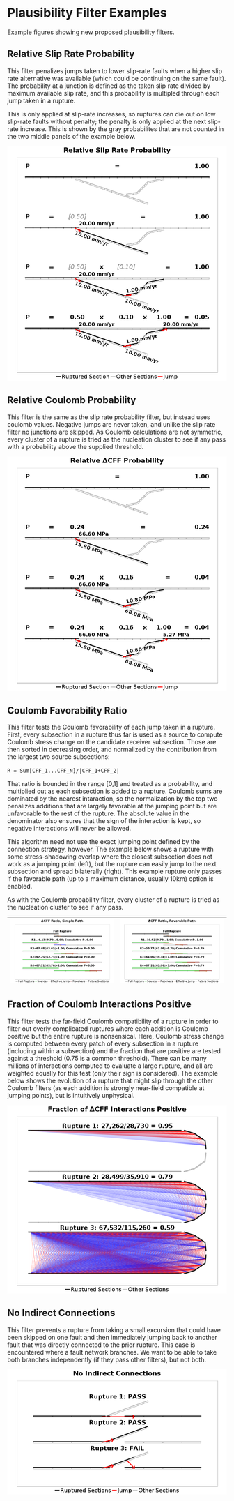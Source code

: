 # Plausibility Filter Examples

Example figures showing new proposed plausibility filters.

## Relative Slip Rate Probability

This filter penalizes jumps taken to lower slip-rate faults when a higher slip rate alternative was available (which could be continuing on the same fault). The probability at a junction is defined as the taken slip rate divided by maximum available slip rate, and this probability is multipled through each jump taken in a rupture.

This is only applied at slip-rate increases, so ruptures can die out on low slip-rate faults without penalty; the penalty is only applied at the next slip-rate increase. This is shown by the gray probabilites that are not counted in the two middle panels of the example below.

![Slip Rate Prob](slip_prob_demo.png)

## Relative Coulomb Probability

This filter is the same as the slip rate probability filter, but instead uses coulomb values. Negative jumps are never taken, and unlike the slip rate filter no junctions are skipped. As Coulomb calculations are not symmetric, every cluster of a rupture is tried as the nucleation cluster to see if any pass with a probability above the supplied threshold.

![Coulomb Prob](cff_prob_demo.png)

## Coulomb Favorability Ratio

This filter tests the Coulomb favorability of each jump taken in a rupture. First, every subsection in a rupture thus far is used as a source to compute Coulomb stress change on the candidate receiver subsection. Those are then sorted in decreasing order, and normalized by the contribution from the largest two source subsections:

`R = Sum[CFF_1...CFF_N]/|CFF_1+CFF_2|`

That ratio is bounded in the range [0,1] and treated as a probability, and multiplied out as each subsection is added to a rupture. Coulomb sums are dominated by the nearest intaraction, so the normalization by the top two penalizes additions that are largely favorable at the jumping point but are unfavorable to the rest of the rupture. The absolute value in the denominator also ensures that the sign of the interaction is kept, so negative interactions will never be allowed.

This algorithm need not use the exact jumping point defined by the connection strategy, however. The example below shows a rupture with some stress-shadowing overlap where the closest subsection does not work as a jumping point (left), but the rupture can easily jump to the next subsection and spread bilaterally (right). This example rupture only passes if the favorable path (up to a maximum distance, usually 10km) option is enabled.

As with the Coulomb probability filter, every cluster of a rupture is tried as the nucleation cluster to see if any pass.

| ![Exhaustive](cff_ratio_overlapping_ss_0.png) | ![Connection Points](cff_ratio_overlapping_ss_favjump_0.png) |
|-----|-----|

## Fraction of Coulomb Interactions Positive

This filter tests the far-field Coulomb compatibility of a rupture in order to filter out overly complicated ruptures where each addition is Coulomb positive but the entire rupture is nonsensical. Here, Coulomb stress change is computed between every patch of every subsection in a rupture (including within a subsection) and the fraction that are positive are tested against a threshold (0.75 is a common threshold). There can be many millions of interactions computed to evaluate a large rupture, and all are weighted equally for this test (only their sign is considered). The example below shows the evolution of a rupture that might slip through the other Coulomb filters (as each addition is strongly near-field compatible at jumping points), but is intuitively unphysical.

![Fraction of Interactions](cff_interact_demo.png)

## No Indirect Connections

This filter prevents a rupture from taking a small excursion that could have been skipped on one fault and then immediately jumping back to another fault that was directly connected to the prior rupture. This case is encountered where a fault network branches. We want to be able to take both branches independently (if they pass other filters), but not both.

![No Indirect](indirect_demo.png)

